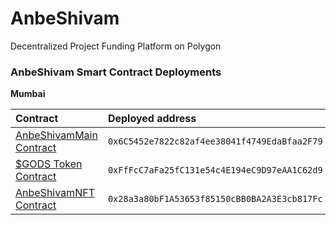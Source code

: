 # AnbeShivam

Decentralized Project Funding Platform on Polygon

### AnbeShivam Smart Contract Deployments

**Mumbai**

| Contract | Deployed address  |
| :----- | :- |
| [AnbeShivamMain Contract](https://mumbai.polygonscan.com/address/0x6C5452e7822c82af4ee38041f4749EdaBfaa2F79) | `0x6C5452e7822c82af4ee38041f4749EdaBfaa2F79` |
| [$GODS Token Contract](https://mumbai.polygonscan.com/token/0xFfFcC7aFa25fC131e54c4E194eC9D97eAA1C62d9) | `0xFfFcC7aFa25fC131e54c4E194eC9D97eAA1C62d9`|
| [AnbeShivamNFT Contract](https://mumbai.polygonscan.com/token/0x28a3a80bF1A53653f85150cBB0BA2A3E3cb817Fc) | `0x28a3a80bF1A53653f85150cBB0BA2A3E3cb817Fc`|
